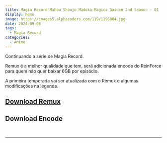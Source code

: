 ```yaml
---
title: Magia Record Mahou Shoujo Madoka☆Magica Gaiden 2nd Season - 01
display: home
image: https://images5.alphacoders.com/119/1196804.jpg
date: 2024-09-08
tags:
  - Magia Record
categories:
  - Anime
---
```


Continuando a série de Magia Record.

Remux é a melhor qualidade que tem, será adicionada encode do ReinForce para quem não quer baixar 6GB por episódio.

A primeira temporada vai ser atualizada com o Remux e algumas modificações na legenda.

## **[Download Remux](https://cloud.yami-s.com/0:/Magia%20Record%20Mahou%20Shoujo%20Madoka%E2%98%86Magica%20Gaiden/[Yami]%20Magia%20Record%20Mahou%20Shoujo%20Madoka%E2%98%86Magica%20Gaiden%202nd%20Season%20(BD%20Remux%201080p%20AVC%20FLAC)/)**
## **Download Encode**

<br><hr><br>
<Disqus/>

